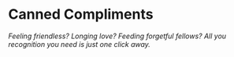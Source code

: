 # Canned Compliments

*Feeling friendless? Longing love? Feeding forgetful fellows? All you recognition you need is just one click away.*
